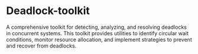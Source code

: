 # Deadlock-toolkit
A comprehensive toolkit for detecting, analyzing, and resolving deadlocks in concurrent systems. This toolkit provides utilities to identify circular wait conditions, monitor resource allocation, and implement strategies to prevent and recover from deadlocks.
